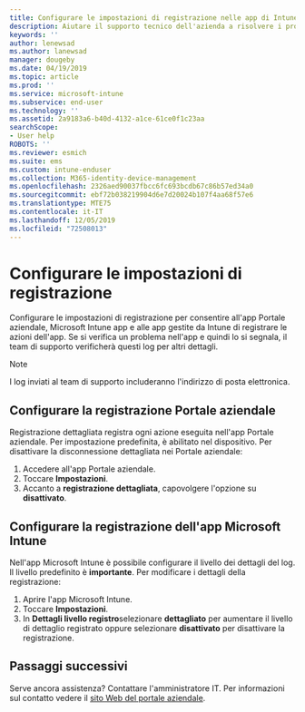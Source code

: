 ```yaml
---
title: Configurare le impostazioni di registrazione nelle app di Intune | Microsoft Docs
description: Aiutare il supporto tecnico dell'azienda a risolvere i problemi dei dispositivi usando la registrazione dettagliata
keywords: ''
author: lenewsad
ms.author: lanewsad
manager: dougeby
ms.date: 04/19/2019
ms.topic: article
ms.prod: ''
ms.service: microsoft-intune
ms.subservice: end-user
ms.technology: ''
ms.assetid: 2a9183a6-b40d-4132-a1ce-61ce0f1c23aa
searchScope:
- User help
ROBOTS: ''
ms.reviewer: esmich
ms.suite: ems
ms.custom: intune-enduser
ms.collection: M365-identity-device-management
ms.openlocfilehash: 2326aed90037fbcc6fc693bcdb67c86b57ed34a0
ms.sourcegitcommit: ebf72b038219904d6e7d20024b107f4aa68f57e6
ms.translationtype: MTE75
ms.contentlocale: it-IT
ms.lasthandoff: 12/05/2019
ms.locfileid: "72508013"
---
```

# <a name="configure-logging-settings"></a>Configurare le impostazioni di registrazione

Configurare le impostazioni di registrazione per consentire all'app Portale aziendale, Microsoft Intune app e alle app gestite da Intune di registrare le azioni dell'app. Se si verifica un problema nell'app e quindi lo si segnala, il team di supporto verificherà questi log per altri dettagli. 

> [!NOTE]
> I log inviati al team di supporto includeranno l'indirizzo di posta elettronica.  

## <a name="configure-company-portal-logging"></a>Configurare la registrazione Portale aziendale
Registrazione dettagliata registra ogni azione eseguita nell'app Portale aziendale. Per impostazione predefinita, è abilitato nel dispositivo. Per disattivare la disconnessione dettagliata nei Portale aziendale:  

1. Accedere all'app Portale aziendale.
2. Toccare **Impostazioni**.
3. Accanto a **registrazione dettagliata**, capovolgere l'opzione su **disattivato**.

## <a name="configure-microsoft-intune-app-logging"></a>Configurare la registrazione dell'app Microsoft Intune
Nell'app Microsoft Intune è possibile configurare il livello dei dettagli del log. Il livello predefinito è **importante**. Per modificare i dettagli della registrazione:  

1. Aprire l'app Microsoft Intune.  
2. Toccare **Impostazioni**.  
3. In **Dettagli livello registro**selezionare **dettagliato** per aumentare il livello di dettaglio registrato oppure selezionare **disattivato** per disattivare la registrazione.  

## <a name="next-steps"></a>Passaggi successivi  

Serve ancora assistenza? Contattare l'amministratore IT. Per informazioni sul contatto vedere il [sito Web del portale aziendale](https://go.microsoft.com/fwlink/?linkid=2010980).  
